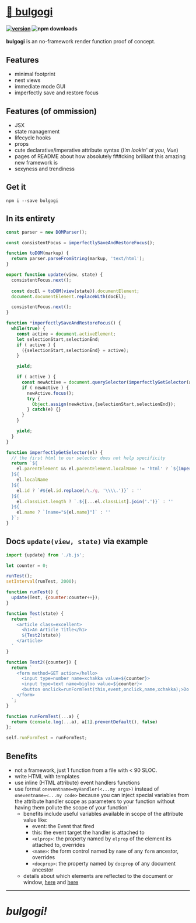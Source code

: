 # [:bowl_with_spoon:	bulgogi](https://github.com/cris691/bulgogi)

#### [![version](https://img.shields.io/npm/v/bulgogi.svg?label=&color=0080FF)](https://github.com/cris691/bulgogi/releases/latest) ![npm downloads](https://img.shields.io/npm/dt/bulgogi)

**bulgogi** is an no-framework render function proof of concept.

## Features

- minimal footprint
- nest views
- immediate mode GUI
- imperfectly save and restore focus

## Features (of ommission)

- JSX
- state management
- lifecycle hooks
- props
- cute declarative/imperative attribute syntax (*I'm lookin' at you, Vue*)
- pages of README about how absolutely f##cking brilliant this amazing new framework is
- sexyness and trendiness

## Get it

```console
npm i --save bulgogi
```

## In its entirety

```javascript
const parser = new DOMParser();

const consistentFocus = imperfectlySaveAndRestoreFocus();

function toDOM(markup) {
  return parser.parseFromString(markup, 'text/html');
}

export function update(view, state) {
  consistentFocus.next();
  
  const docEl = toDOM(view(state)).documentElement;
  document.documentElement.replaceWith(docEl);

  consistentFocus.next();
}

function *imperfectlySaveAndRestoreFocus() {
  while(true) {
    const active = document.activeElement;
    let selectionStart,selectionEnd;
    if ( active ) {
      ({selectionStart,selectionEnd} = active);
    }

    yield;

    if ( active ) {
      const newActive = document.querySelector(imperfectlyGetSelector(active));
      if ( newActive ) {
        newActive.focus();
        try {
          Object.assign(newActive,{selectionStart,selectionEnd});
        } catch(e) {}
      }
    }

    yield;
  }
}

function imperfectlyGetSelector(el) {
  // the first html to our selector does not help specificity
  return `${
    el.parentElement && el.parentElement.localName != 'html' ? `${imperfectlyGetSelector(el.parentElement)} > ` : ''  
  }${
    el.localName
  }${
    el.id ? `#${el.id.replace(/\./g, '\\\\.')}` : ''
  }${
    el.classList.length ? `.${[...el.classList].join('.')}` : ''
  }${
    el.name ? `[name="${el.name}"]` : ''
  }`;
}
```


## Docs `update(view, state)` via example

```javascript
import {update} from './b.js';

let counter = 0;

runTest();
setInterval(runTest, 2000);

function runTest() {
  update(Test, {counter:counter++});
}

function Test(state) {
  return `
    <article class=excellent>
      <h1>An Article Title</h1>
      ${Test2(state)}
    </article>
  `
}

function Test2({counter}) {
  return `
    <form method=GET action=/hello>
      <input type=number name=xchakka value=${counter}>
      <input type=text name=bigloo value=${counter}>
      <button onclick=runFormTest(this,event,onclick,name,xchakka);>Do it</button>
    </form>
  `;
}

function runFormTest(...a) { 
  return (console.log(...a), a[1].preventDefault(), false) 
}; 

self.runFormTest = runFormTest;
```

## Benefits

- not a framework, just 1 function from a file with < 90 SLOC. 
- write HTML with templates
- use inline (HTML attribute) event handlers functions
- use format `oneventname=myHandler(<...my args>)` instead of `oneventname=<...my code>` because you can inject special variables from the attribute handler scope as parameters to your function without having them pollute the scope of your function`
  - benefits include useful variables available in scope of the attribute value like:
    - event: the Event that fired
    - this: the event target the handler is attached to
    - `<elprop>`: the property named by `elprop` of the element its attached to, overrides
    - `<name>`: the form control named by `name` of any `form` ancestor, overrides
    - `<docprop>`: the property named by `docprop` of any document ancestor
  - details about which elements are reflected to the document or window, [here](https://developer.mozilla.org/en-US/docs/Web/Guide/Events/Event_handlers) and [here](https://html.spec.whatwg.org/multipage/webappapis.html#event-handlers-on-elements,-document-objects,-and-window-objects)
  
--------

# *bulgogi!*
